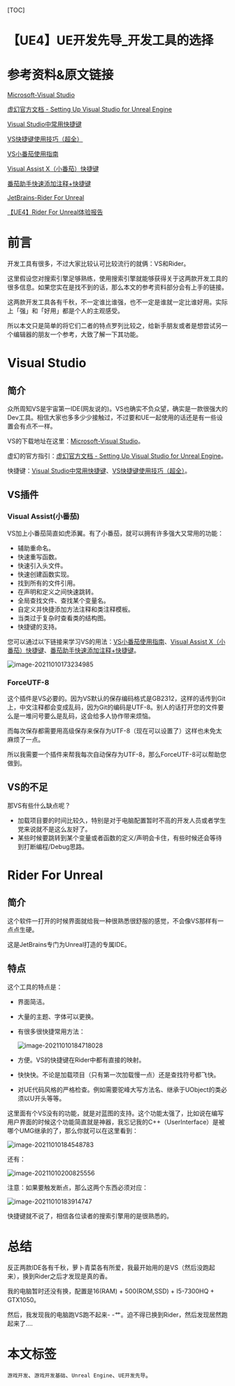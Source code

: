 [TOC]

# 【UE4】UE开发先导_开发工具的选择

# 参考资料&原文链接

[Microsoft-Visual Studio](https://visualstudio.microsoft.com/zh-hans/downloads/)

[虚幻官方文档 - Setting Up Visual Studio for Unreal Engine](https://docs.unrealengine.com/4.27/en-US/ProductionPipelines/DevelopmentSetup/VisualStudioSetup/)

[Visual Studio中常用快捷键](https://www.cnblogs.com/kangao/p/5254738.html)

[VS快捷键使用技巧（超全）](https://blog.csdn.net/kangjielearning/article/details/106432189)

[VS小番茄使用指南](https://blog.csdn.net/Littlehero_121/article/details/105338338)

[Visual Assist X（小番茄）快捷键](https://blog.csdn.net/u013271921/article/details/45580157)

[番茄助手快速添加注释+快捷键](https://blog.csdn.net/u011135902/article/details/52336430)

[JetBrains-Rider For Unreal](https://www.jetbrains.com/lp/rider-unreal/)

[【UE4】Rider For Unreal体验报告](https://zhuanlan.zhihu.com/p/379911259)

# 前言

开发工具有很多，不过大家比较认可比较流行的就俩：VS和Rider。

这里假设您对搜索引擎足够熟练，使用搜索引擎就能够获得关于这两款开发工具的很多信息。如果您实在是找不到的话，那么本文的参考资料部分会有上手的链接。

这两款开发工具各有千秋，不一定谁比谁强，也不一定是谁就一定比谁好用。实际上「强」和「好用」都是个人的主观感受。

所以本文只是简单的将它们二者的特点罗列比较之，给新手朋友或者是想尝试另一个编辑器的朋友一个参考，大致了解一下其功能。

# Visual Studio

## 简介

众所周知VS是宇宙第一IDE(网友说的)。VS也确实不负众望，确实是一款很强大的Dev工具。相信大家也多多少少接触过，不过要和UE一起使用的话还是有一些设置会有点不一样。

VS的下载地址在这里：[Microsoft-Visual Studio](https://visualstudio.microsoft.com/zh-hans/downloads/)。

虚幻的官方指引：[虚幻官方文档 - Setting Up Visual Studio for Unreal Engine](https://docs.unrealengine.com/4.27/en-US/ProductionPipelines/DevelopmentSetup/VisualStudioSetup/)。

快捷键：[Visual Studio中常用快捷键](https://www.cnblogs.com/kangao/p/5254738.html)、[VS快捷键使用技巧（超全）](https://blog.csdn.net/kangjielearning/article/details/106432189)。

## VS插件

### Visual Assist(小番茄)

VS加上小番茄简直如虎添翼。有了小番茄，就可以拥有许多强大又常用的功能：

- 辅助重命名。
- 快速重写函数。
- 快速引入头文件。
- 快速创建函数实现。
- 找到所有的文件引用。
- 在声明和定义之间快速跳转。
- 全局查找文件、查找某个变量名。
- 自定义并快捷添加方法注释和类注释模板。
- 当类过于复杂时查看类的结构图。
- 快捷键的支持。

您可以通过以下链接来学习VS的用法：[VS小番茄使用指南](https://blog.csdn.net/Littlehero_121/article/details/105338338)、[Visual Assist X（小番茄）快捷键](https://blog.csdn.net/u013271921/article/details/45580157)、[番茄助手快速添加注释+快捷键](https://blog.csdn.net/u011135902/article/details/52336430)。

![image-20211010173234985](https://sin998-blog-image.oss-cn-beijing.aliyuncs.com/images/202110101732751.png)

### ForceUTF-8

这个插件是VS必要的。因为VS默认的保存编码格式是GB2312，这样的话传到Git上，中文注释都会变成乱码，因为Git的编码是UTF-8。别人的话打开您的文件要么是一堆问号要么是乱码，这会给多人协作带来烦恼。

而每次保存都需要用高级保存来保存为UTF-8（现在可以设置了）这样也未免太麻烦了一点。

所以我需要一个插件来帮我每次自动保存为UTF-8，那么ForceUTF-8可以帮助您做到。

## VS的不足

那VS有些什么缺点呢？

- 加载项目要的时间比较久，特别是对于电脑配置暂时不高的开发人员或者学生党来说就不是这么友好了。
- 某些时候要跳转到某个变量或者函数的定义/声明会卡住，有些时候还会等待到打断编程/Debug思路。

# Rider For Unreal

## 简介

这个软件一打开的时候界面就给我一种很熟悉很舒服的感觉，不会像VS那样有一点点生硬。

这是JetBrains专门为Unreal打造的专属IDE。

## 特点

这个工具的特点是：

- 界面简洁。

- 大量的主题、字体可以更换。

- 有很多很快捷常用方法：

  ![image-20211010184718028](https://sin998-blog-image.oss-cn-beijing.aliyuncs.com/images/202110101847838.png)

- 方便。VS的快捷键在Rider中都有直接的映射。

- 快快快。不论是加载项目（只有第一次加载慢一点）还是查找符号都飞快。

- 对UE代码风格的严格检查。例如需要驼峰大写方法名、继承于UObject的类必须以U开头等等。

这里面有个VS没有的功能，就是对蓝图的支持。这个功能太强了，比如说在编写用户界面的时候这个功能简直就是神器，我忘记我的C++（UserInterface）是被哪个UMG继承的了，那么你就可以在这里看到：

![image-20211010184548783](https://sin998-blog-image.oss-cn-beijing.aliyuncs.com/images/202110101845976.png)

还有：

![image-20211010200825556](https://sin998-blog-image.oss-cn-beijing.aliyuncs.com/images/202110102008533.png)

注意：如果要触发断点，那么这两个东西必须对应：

![image-20211010183914747](https://sin998-blog-image.oss-cn-beijing.aliyuncs.com/images/202110101839027.png)

快捷键就不说了，相信各位读者的搜索引擎用的是很熟悉的。

# 总结

反正两款IDE各有千秋，萝卜青菜各有所爱，我最开始用的是VS（然后没跑起来），换到Rider之后才发现是真的香。

我的电脑暂时还没有换，配置是16(RAM) + 500(ROM,SSD) + I5-7300HQ + GTX1050。

然后，我发现我的电脑跑VS跑不起来- -艹。迫不得已换到Rider，然后发现居然跑起来了....

# 本文标签

`游戏开发`、`游戏开发基础`、`Unreal Engine`、`UE开发先导`。

